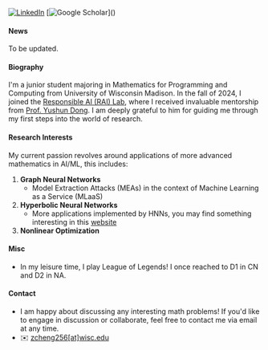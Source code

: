 [![LinkedIn](https://img.shields.io/badge/LinkedIn-%230A66C2?style=for-the-badge&logo=linkedin&logoColor=white)](https://www.linkedin.com/in/zhan-cheng-83052b292)
[![Google Scholar](https://img.shields.io/badge/Google%20Scholar-%230A4D92?style=for-the-badge&logo=googlescholar&logoColor=white)](\)


#### News

To be updated.


#### Biography

I'm a junior student majoring in Mathematics for Programming and Computing from University of Wisconsin Madison. In the fall of 2024, I joined the [Responsible AI (RAI) Lab](https://yushundong.github.io//students/), where I received invaluable mentorship from [Prof. Yushun Dong](https://yushundong.github.io/). I am deeply grateful to him for guiding me through my first steps into the world of research.

#### Research Interests

My current passion revolves around applications of more advanced mathematics in AI/ML, this includes:

1. <strong><strong>Graph Neural Networks</strong></strong> 
    * Model Extraction Attacks (MEAs) in the context of Machine Learning as a Service (MLaaS)
2. <strong><strong>Hyperbolic Neural Networks</strong></strong> 
    * More applications implemented by HNNs, you may find something interesting in this [website](https://github.com/marlin-codes/Awesome-Hyperbolic-Representation-and-Deep-Learning?tab=readme-ov-file#graph-embeddings)
3. <strong><strong>Nonlinear Optimization</strong></strong>

#### Misc

* In my leisure time, I play League of Legends! I once reached to D1 in CN and D2 in NA.

#### Contact<p id="contact-info"></p>

* </strong></strong>I am happy about discussing any interesting math problems! </strong></strong> If you'd like to engage in discussion or collaborate, feel free to contact me via email at any time. 
* ✉️ [zcheng256[at]wisc.edu](mailto:zcheng256@wisc.edu)
